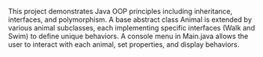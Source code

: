 This project demonstrates Java OOP principles including inheritance, interfaces, and polymorphism.
A base abstract class Animal is extended by various animal subclasses, each implementing specific interfaces (Walk and Swim) to define unique behaviors.
A console menu in Main.java allows the user to interact with each animal, set properties, and display behaviors.

